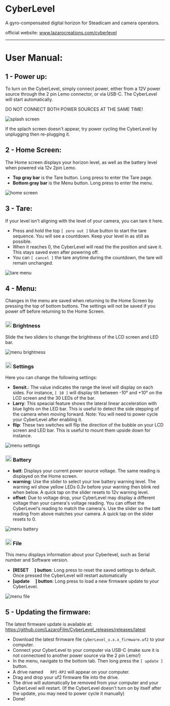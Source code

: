 # CyberLevel
A gyro-compensated digital horizon for Steadicam and camera operators.

official website: www.lazarocreations.com/cyberlevel

-----
# User Manual:
## 1 - Power up:
To turn on the CyberLevel, simply connect power, either from a 12V power source through the 2 pin Lemo connector, or via USB-C. The CyberLevel will start automatically.

DO NOT CONNECT BOTH POWER SOURCES AT THE SAME TIME!

![splash screen](https://github.com/LazaroFilm/CyberLevel_releases/assets/18351100/da1c6c43-7fa4-4b6c-be02-7c130f806d6c)

If the splach screen doesn't appear, try power cycling the CyberLevel by unplugging then re-plugging it. 
## 2 - Home Screen:
The Home screen displays your horizon level, as well as the battery level when powered via 12v 2pin Lemo.
- **Top gray bar** is the Tare button. Long press to enter the Tare page. 
- **Bottom gray bar** is the Menu button. Long press to enter the menu. 

![home screen](https://github.com/LazaroFilm/CyberLevel_releases/assets/18351100/2e5c45fa-7b6a-41f4-8fc7-ff8f7b655da6)

## 3 - Tare:
If your level isn't aligning with the level of your camera, you can tare it here. 
- Press and hold the top `[ zero out ]` blue button to start the tare sequence. You will see a countdown. Keep your level in as still as possible.
- When it reaches 0, the CyberLevel will read the the position and save it. This stays saved even after powering off.
- You can `[ cancel ]` the tare anytime during the countdown, the tare will remain unchanged.

![tare menu](https://github.com/LazaroFilm/CyberLevel_releases/assets/18351100/55e04baf-36d2-468c-9190-b4c43252a6f3)

## 4 - Menu:
Changes in the menu are saved when returning to the Home Screen by pressing the top of bottom buttons. The settings will not be saved if you power off before returning to the Home Screen.

### <img src="https://raw.githubusercontent.com/FortAwesome/Font-Awesome/6.x/svgs/solid/circle-half-stroke.svg" width="20" height="20">  Brightness
Slide the two sliders to change the brightness of the LCD screen and LED bar. 

![menu brightness](https://github.com/LazaroFilm/CyberLevel_releases/assets/18351100/496d5e16-014c-4c57-901e-6de32285107d)

### <img src="https://raw.githubusercontent.com/FortAwesome/Font-Awesome/6.x/svgs/solid/gear.svg" width="20" height="20"> Settings
Here you can change the following settings:
- **Sensit.**: The value indicates the range the level will display on each sides. For instance, `[ 10 ]` will display tilt between -10° and +10° on the LCD screen and the 30 LEDs of the bar.
- **Larry**: This speacial feature shows the lateral linear acceleration with blue lights on the LED bar. This is useful to detect the side stepping of the camera when moving forward. Note: You will need to power cycle your CyberLevel after enabling it.
- **flip**: These two switches will flip the direction of the bubble on your LCD screen and LED bar. This is useful to mount them upside down for instance.

![menu settings](https://github.com/LazaroFilm/CyberLevel_releases/assets/18351100/35437039-a192-4239-980a-725e0cbc681b)

### <img src="https://raw.githubusercontent.com/FortAwesome/Font-Awesome/6.x/svgs/solid/battery-half.svg" width="20" height="20"> Battery

- **batt**: Displays your current power source voltage. The same reading is displayed on the Home screen.
- **warning**: Use the slider to select your low battery warning level. The warning wil show yellow LEDs 0.3v before your warning then blink red when below. A quick tap on the slider resets to 12v warning level.
- **offset**: Due to voltage drop, your CyberLevel may display a different voltage than your camera's voltage reading. You can offset the CyberLevel's reading to match the camera's. Use the slider so the batt reading from above matches your camera. A quick tap on the slider resets to 0.

![menu battery](https://github.com/LazaroFilm/CyberLevel_releases/assets/18351100/7859ac10-4eca-4b57-bbbf-8076ff9f7598)

### <img src="https://raw.githubusercontent.com/FortAwesome/Font-Awesome/6.x/svgs/solid/file.svg" width="20" height="20">  File
This menu displays information about your Cyberlevel, such as Serial number and Software version. 
- **[RESET <img src="https://raw.githubusercontent.com/FortAwesome/Font-Awesome/6.x/svgs/solid/triangle-exclamation.svg" width="15" height="15">] button**: Long press to reset the saved settings to default. Once pressed the CyberLevel will restart automatically
- **[update <img src="https://raw.githubusercontent.com/FortAwesome/Font-Awesome/6.x/svgs/solid/download.svg" width="15" height="15">] button**: Long press to load a new firmware update to your CyberLevel.

![menu file](https://github.com/LazaroFilm/CyberLevel_releases/assets/18351100/884600d8-76b0-4e61-89da-3c5eb88c02de)

## 5 - Updating the firmware:
The latest firmware update is available at: https://github.com/LazaroFilm/CyberLevel_releases/releases/latest
- Download the latest firmware file `CyberLevel_x.x.x_firmware.uf2` to your computer.
- Connect your CyberLevel to your computer via USB-C (make sure it is not connectoed to another power source via the 2 pin Lemo!)
- In the menu, navigate to the bottom tab. Then long press the `[ update ]` button.
- A drive named <img src="https://raw.githubusercontent.com/FortAwesome/Font-Awesome/6.x/svgs/solid/hard-drive.svg" width="15" height="15"> `RPI-RP2` will appear on your computer.
- Drag and drop your uf2 firmware file into the drive.
- The drive will automatically be removed from your computer and your CyberLevel will restart. (If the CyberLevel doesn't turn on by itself after the update, you may need to power cycle it manually)
- Done!
  
